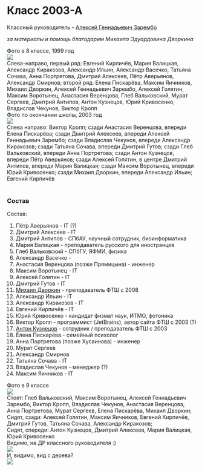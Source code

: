 <!--?title Класс 2003-А -->

# Класс 2003-А

Классный руководитель - [Алексей Геннадьевич Зарембо](/people/zarembo/index.html)

_за материалы и помощь благодарим Михаила Эдуардовича Дворкина_ 

<div class="row">
  <div class="col-xl-6 col-sm-12 text-center">
    Фото в 8 классе, 1999 год <br/>
    <img src="https://pths-archive.github.io/static/img/classes/2003a/group-8.jpg" class="full-width"/><br/>
    <span class="hint">Слева-направо, первый ряд: Евгений Кирпичёв, Мария Валицкая, Александр Киракозов, Александр Ильин, Александр Васечко, Татьяна Сочава, Анна Портретова, Дмитрий Алексеев, Пётр Аверьянов, Александр Смирнов;
      второй ряд: Елена Пискарёва, Максим Яичников, Михаил Дворкин, Алексей Геннадьевич Зарембо, Алексей Голятин, Максим Воротынец, Анастасия Веренцова, Глеб Вальковский, Мурат Сергеев, Дмитрий Антипов, Антон Кузнецов, Юрий Кривосенко, Владислав Чекунов, Виктор Кропп</span>
  </div>
  <div class="col-xl-6 col-sm-12 text-center">
    Фото по окончании школы, 2003 год <br/>
    <img src="https://pths-archive.github.io/static/img/classes/2003a/group-11.jpg" class="full-width"/><br/>
    <span class="hint">Слева направо: 
      Виктор Кропп;
      сзади Анастасия Веренцова, впереди Елена Пискарёва;
      сзади Дмитрий Алексеев, впереди Алексей Геннадьевич Зарембо;
      сзади Владислав Чекунов, впереди Александр Киракозов;
      сзади Татьяна Сочава, впереди Дмитрий Гутов;
      сзади Глеб Вальковский, впереди Анна Портретова;
      сзади Антон Кузнецов, впереди Пётр Аверьянов;
      сзади Алексей Голятин, в центре Дмитрий Антипов, впереди Мария Валицкая;
      сзади Максим Воротынец, впереди Юрий Кривосенко;
      сзади Михаил Дворкин, впереди Александр Ильин;
      Евгений Кирпичёв</span>
  </div>
</div>
<br/>

### Состав

Состав:

1. Пётр Аверьянов - IT (?)
1. Дмитрий Алексеев - IT
1. Дмитрий Антипов - СПбАУ, научный сотрудник, биоинформатика
1. Мария Валицкая - преподаватель русского для иностранцев
1. Глеб Вальковский - СПбГУ, ЯФМИ, физика
1. Александр Васечко - 
1. Анастасия Веренцова (позже Прямицына) - инженер
1. Максим Воротынец - IT
1. Алексей Голятин - IT
1. Дмитрий Гутов - IT
1. [Михаил Дворкин](/people/dvorkin/index.html) - преподаватель ФТШ с 2008
1. Александр Ильин - IT
1. Александр Киракозов - IT
1. Евгений Кирпичёв - IT
1. Юрий Кривосенко - кандидат физмат наук, ИТМО, фотоника
1. Виктор Кропп - программист (JetBrains), автор сайта ФТШ c 2003 (?)
1. [Антон Кузнецов](/people/kuznetsov/index.html) - сотрудник / преподаватель ФТШ с 2003
1. Елена Пискарёва - семейный психолог
1. Анна Портретова (позже Хусаинова) - инженер
1. Мурат Сергеев 
1. Александр Смирнов
1. Татьяна Сочава - IT
1. Владислав Чекунов - менеджер (?)
1. Максим Яичников - IT

<div class="row">
  <div class="col-xl-6 offset-xl-3 col-sm-12 text-center">
    Фото в 9 классе<br/>
    <img src="https://pths-archive.github.io/static/img/classes/2003a/group-9.jpg" class="full-width"/><br/>
    <span class="hint">
      Стоят: Глеб Вальковский, Максим Воротынец, Алексей Геннадьевич Зарембо, Виктор Кропп, Владислав Чекунов, Анастасия Веренцова, Анна Портретова, Мурат Сергеев, Елена Пискарёва, Михаил Дворкин;<br/>
Сидят, сзади: Алексей Голятин, Максим Яичников, Евгений Кирпичёв, Дмитрий Гутов, Татьяна Сочава, Александр Киракозов;<br/>
Сидят, спереди: Антон Кузнецов, Дмитрий Алексеев, Мария Валицкая, Юрий Кривосенко
    </span>
  </div>
</div>
<div class="row">
  <div class="col-xl-6 col-sm-12 text-center">
    Видимо, на ДР классного руководителя :) <br/>
    <img src="https://pths-archive.github.io/static/img/classes/2003a/derevo-10.jpg" class="full-width"/><br/>
  </div>
  <div class="col-xl-6 col-sm-12 text-center">
    И, видимо, вид с дерева? <br/>
    <img src="https://pths-archive.github.io/static/img/classes/2003a/ag-10.jpg" class="full-width"/><br/>
  </div>
</div>
